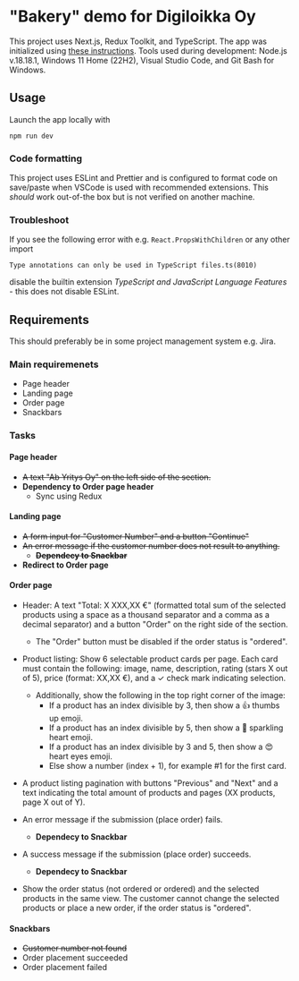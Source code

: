 # "Bakery" demo for Digiloikka Oy

This project uses Next.js, Redux Toolkit, and TypeScript. The app was initialized using [these instructions](https://react-redux.js.org/introduction/getting-started). Tools used during development: Node.js v.18.18.1, Windows 11 Home (22H2), Visual Studio Code, and Git Bash for Windows.

## Usage

Launch the app locally with

```
npm run dev
```

### Code formatting

This project uses ESLint and Prettier and is configured to format code on save/paste when VSCode is used with recommended extensions. This _should_ work out-of-the box but is not verified on another machine.

### Troubleshoot

If you see the following error with e.g. `React.PropsWithChildren` or any other import 

```
Type annotations can only be used in TypeScript files.ts(8010)
```

disable the builtin extension _TypeScript and JavaScript Language Features_ - this does not disable ESLint.

## Requirements

This should preferably be in some project management system e.g. Jira.

### Main requiremenets

- Page header
- Landing page
- Order page
- Snackbars

### Tasks

#### Page header

- ~~A text "Ab Yritys Oy" on the left side of the section.~~
- **Dependency to Order page header**
  - Sync using Redux

#### Landing page

- ~~A form input for "Customer Number" and a button "Continue"~~
- ~~An error message if the customer number does not result to anything.~~
  - ~~**Dependecy to Snackbar**~~
- **Redirect to Order page**

#### Order page

- Header: A text "Total: X XXX,XX €" (formatted total sum of the selected products using a space as a thousand separator and a comma as a decimal separator) and a button "Order" on the right side of the section.
  - The "Order" button must be disabled if the order status is "ordered".
- Product listing: Show 6 selectable product cards per page. Each card must contain the following: image, name, description, rating (stars X out of 5), price (format: XX,XX €), and a ✓ check mark indicating selection.
  - Additionally, show the following in the top right corner of the image:
    - If a product has an index divisible by 3, then show a 👍 thumbs up emoji.
    - If a product has an index divisible by 5, then show a 💖 sparkling heart emoji.
    - If a product has an index divisible by 3 and 5, then show a 😍 heart eyes emoji.
    - Else show a number (index + 1), for example #1 for the first card.

- A product listing pagination with buttons "Previous" and "Next" and a text indicating the total amount of products and pages (XX products, page X out of Y).
- An error message if the submission (place order) fails.
  - **Dependecy to Snackbar**
- A success message if the submission (place order) succeeds.
  - **Dependecy to Snackbar**
- Show the order status (not ordered or ordered) and the selected products in the same view. The customer cannot change the selected products or place a new order, if the order status is "ordered".

#### Snackbars

- ~~Customer number not found~~
- Order placement succeeded
- Order placement failed
